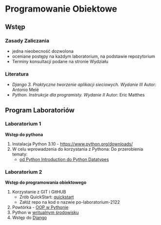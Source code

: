 # Programowanie Obiektowe
## Wstęp
### Zasady Zaliczania
- jedna nieobecność dozwolona
- oceniane postępy na każdym laboratorium, na podstawie repozytorium
- Terminy konsultacji podane na stronie Wydziału
### Literatura
- *Django 3. Praktyczne tworzenie aplikacji sieciowych. Wydanie III* Autor: Antonio Melé
- *Python. Instrukcje dla programisty. Wydanie II* Autor: Eric Matthes

## Program Laboratoriów
### Laboratorium 1
**Wstęp do pythona**
1. Instalacja Python 3.10 - https://www.python.org/downloads/
2.  W celu wprowadzenia do korzystania z Pythona:
Do przerobienia tematy:
    - [od Python Introduction do Python Datatypes](
https://www.programiz.com/python-programming/first-program)

### Laboratorium 2
**Wstęp do programowania obiektowego**
1. Korzystanie z GIT i GitHUB
    - Zrób QuickStart: [quickstart](https://docs.github.com/en/get-started/quickstart)
    - Załóż repo na kod o nazwie po-laboratorium-2122
2. Powtórka - [OOP w Pythonie](https://www.programiz.com/python-programming/object-oriented-programming)
3. Python w [writualnym środowisku](https://realpython.com/python-virtual-environments-a-primer/)
4. Wstęp do [Django](https://docs.djangoproject.com/en/4.0/intro/tutorial01/)

